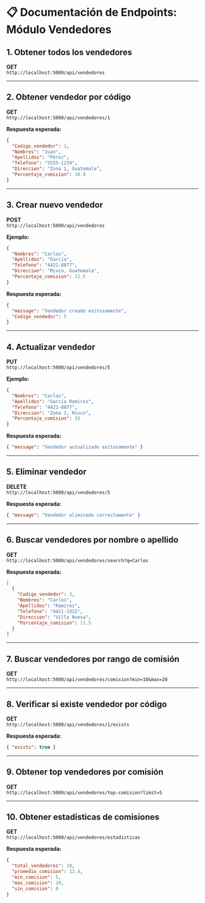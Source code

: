 
# 📋 Documentación de Endpoints: Módulo Vendedores

## 1. Obtener todos los vendedores
**GET**  
`http://localhost:5000/api/vendedores`

---

## 2. Obtener vendedor por código
**GET**  
`http://localhost:5000/api/vendedores/1`

**Respuesta esperada:**
```json
{
  "Codigo_vendedor": 1,
  "Nombres": "Juan",
  "Apellidos": "Pérez",
  "Telefono": "5555-1234",
  "Direccion": "Zona 1, Guatemala",
  "Porcentaje_comision": 10.0
}
```

---

## 3. Crear nuevo vendedor
**POST**  
`http://localhost:5000/api/vendedores`

**Ejemplo:**
```json
{
  "Nombres": "Carlos",
  "Apellidos": "García",
  "Telefono": "4422-8877",
  "Direccion": "Mixco, Guatemala",
  "Porcentaje_comision": 12.5
}
```

**Respuesta esperada:**
```json
{
  "message": "Vendedor creado exitosamente",
  "Codigo_vendedor": 5
}
```

---

## 4. Actualizar vendedor
**PUT**  
`http://localhost:5000/api/vendedores/5`

**Ejemplo:**
```json
{
  "Nombres": "Carlos",
  "Apellidos": "García Ramírez",
  "Telefono": "4422-8877",
  "Direccion": "Zona 3, Mixco",
  "Porcentaje_comision": 15
}
```

**Respuesta esperada:**
```json
{ "message": "Vendedor actualizado exitosamente" }
```

---

## 5. Eliminar vendedor
**DELETE**  
`http://localhost:5000/api/vendedores/5`

**Respuesta esperada:**
```json
{ "message": "Vendedor eliminado correctamente" }
```

---

## 6. Buscar vendedores por nombre o apellido
**GET**  
`http://localhost:5000/api/vendedores/search?q=Carlos`

**Respuesta esperada:**
```json
[
  {
    "Codigo_vendedor": 3,
    "Nombres": "Carlos",
    "Apellidos": "Ramírez",
    "Telefono": "4411-3322",
    "Direccion": "Villa Nueva",
    "Porcentaje_comision": 11.5
  }
]
```

---

## 7. Buscar vendedores por rango de comisión
**GET**  
`http://localhost:5000/api/vendedores/comision?min=10&max=20`

---

## 8. Verificar si existe vendedor por código
**GET**  
`http://localhost:5000/api/vendedores/1/exists`

**Respuesta esperada:**
```json
{ "exists": true }
```

---

## 9. Obtener top vendedores por comisión
**GET**  
`http://localhost:5000/api/vendedores/top-comision?limit=5`

---

## 10. Obtener estadísticas de comisiones
**GET**  
`http://localhost:5000/api/vendedores/estadisticas`

**Respuesta esperada:**
```json
{
  "total_vendedores": 10,
  "promedio_comision": 12.4,
  "min_comision": 5,
  "max_comision": 20,
  "sin_comision": 0
}
```
